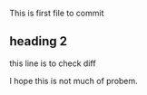 This is first file to commit

## heading 2

this line is to check diff

I hope this is not much of probem.